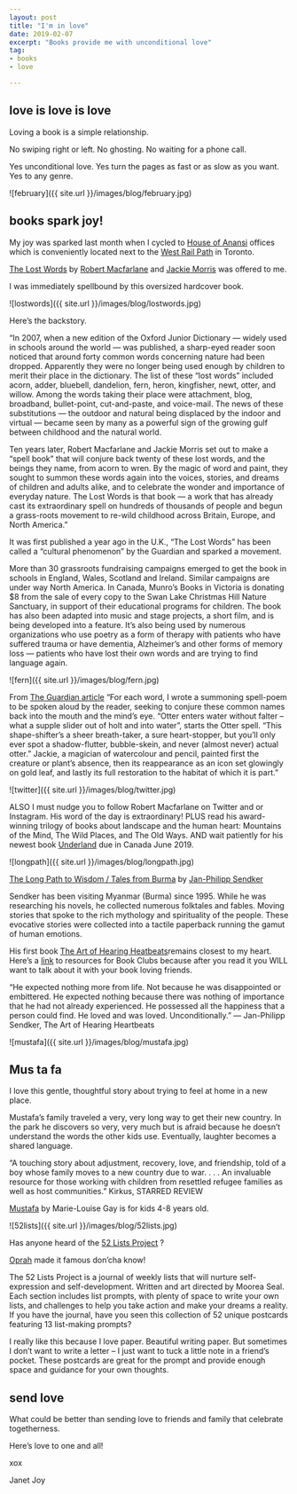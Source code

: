 ```yaml
---
layout: post
title: "I'm in love"
date: 2019-02-07
excerpt: "Books provide me with unconditional love"
tag:
- books
- love

---
```


## love is love is love

Loving a book is a simple relationship.

No swiping right or left. No ghosting. No waiting for a phone call.

Yes unconditional love. Yes turn the pages as fast or as slow as you want. Yes to any genre.

![february]({{ site.url }}/images/blog/february.jpg)

## books spark joy!

My joy was sparked last month when I cycled to [House of Anansi](https://houseofanansi.com/) offices which is conveniently located next to the [West Rail Path](https://www.railpath.ca/) in Toronto. 

[The Lost Words](https://houseofanansi.com/products/the-lost-words) by [Robert Macfarlane](https://www.instagram.com/robgmacfarlane/?hl=en) and [Jackie Morris](http://www.jackiemorris.co.uk/blog/) was offered to me.

I was immediately spellbound by this oversized hardcover book.

![lostwords]({{ site.url }}/images/blog/lostwords.jpg)

Here’s the backstory. 

“In 2007, when a new edition of the Oxford Junior Dictionary — widely used in schools around the world — was published, a sharp-eyed reader soon noticed that around forty common words concerning nature had been dropped. Apparently they were no longer being used enough by children to merit their place in the dictionary. The list of these “lost words” included acorn, adder, bluebell, dandelion, fern, heron, kingfisher, newt, otter, and willow. Among the words taking their place were attachment, blog, broadband, bullet-point, cut-and-paste, and voice-mail. The news of these substitutions — the outdoor and natural being displaced by the indoor and virtual — became seen by many as a powerful sign of the growing gulf between childhood and the natural world.

Ten years later, Robert Macfarlane and Jackie Morris set out to make a “spell book” that will conjure back twenty of these lost words, and the beings they name, from acorn to wren. By the magic of word and paint, they sought to summon these words again into the voices, stories, and dreams of children and adults alike, and to celebrate the wonder and importance of everyday nature. The Lost Words is that book — a work that has already cast its extraordinary spell on hundreds of thousands of people and begun a grass-roots movement to re-wild childhood across Britain, Europe, and North America.”

It was first published a year ago in the U.K., “The Lost Words” has been called a “cultural phenomenon” by the Guardian and sparked a movement.

More than 30 grassroots fundraising campaigns emerged to get the book in schools in England, Wales, Scotland and Ireland. Similar campaigns are under way North America. In Canada, Munro’s Books in Victoria is donating $8 from the sale of every copy to the Swan Lake Christmas Hill Nature Sanctuary, in support of their educational programs for children.
The book has also been adapted into music and stage projects, a short film, and is being developed into a feature. It’s also being used by numerous organizations who use poetry as a form of therapy with patients who have suffered trauma or have dementia, Alzheimer’s and other forms of memory loss — patients who have lost their own words and are trying to find language again.

![fern]({{ site.url }}/images/blog/fern.jpg)

From [The Guardian article](https://www.theguardian.com/music/2019/jan/16/spell-songs-robert-macfarlane-the-lost-words-vanishing-nature-folk-musicians)  “For each word, I wrote a summoning spell-poem to be spoken aloud by the reader, seeking to conjure these common names back into the mouth and the mind’s eye. “Otter enters water without falter – what a supple slider out of holt and into water”, starts the Otter spell. “This shape-shifter’s a sheer breath-taker, a sure heart-stopper, but you’ll only ever spot a shadow-flutter, bubble-skein, and never (almost never) actual otter.” Jackie, a magician of watercolour and pencil, painted first the creature or plant’s absence, then its reappearance as an icon set glowingly on gold leaf, and lastly its full restoration to the habitat of which it is part.”

![twitter]({{ site.url }}/images/blog/twitter.jpg)

ALSO I must nudge you to follow Robert Macfarlane on Twitter and or Instagram. His word of the day is extraordinary! PLUS read his award-winning trilogy of books about landscape and the human heart: Mountains of the Mind, The Wild Places, and The Old Ways. AND wait patiently for his newest book [Underland](https://www.penguinrandomhouse.ca/books/605444/underland-by-robert-macfarlane/9780241143803) due in Canada June 2019.  

![longpath]({{ site.url }}/images/blog/longpath.jpg)

[The Long Path to Wisdom / Tales from Burma](https://www.otherpress.com/books/the-long-path-to-wisdom/) by [Jan-Philipp Sendker](http://artofhearingheartbeats.com/about-jan-philipp-sendker/) 

Sendker has been visiting Myanmar (Burma) since 1995. While he was researching his novels, he collected numerous folktales and fables. Moving stories that spoke to the rich mythology and spirituality of the people. These evocative stories were collected into a tactile paperback running the gamut of human emotions.

His first book [The Art of Hearing Heatbeats](http://artofhearingheartbeats.com/books/)remains closest to my heart. Here’s a [link](http://artofhearingheartbeats.com/book-extras/reader-resources/) to resources for Book Clubs because after you read it you WILL want to talk about it with your book loving friends.

“He expected nothing more from life. Not because he was disappointed or embittered. He expected nothing because there was nothing of importance that he had not already experienced. He possessed all the happiness that a person could find. He loved and was loved. Unconditionally.” 
― Jan-Philipp Sendker, The Art of Hearing Heartbeats

![mustafa]({{ site.url }}/images/blog/mustafa.jpg)

## Mus ta fa

I love this gentle, thoughtful story about trying to feel at home in a new place.

Mustafa’s family traveled a very, very long way to get their new country. In the park he discovers so very, very much but is afraid because he doesn’t understand the words the other kids use. Eventually, laughter becomes a shared language. 

“A touching story about adjustment, recovery, love, and friendship, told of a boy whose family moves to a new country due to war. . . . An invaluable resource for those working with children from resettled refugee families as well as host communities.”
Kirkus, STARRED REVIEW

[Mustafa](https://houseofanansi.com/products/mustafa) by Marie-Louise Gay is for kids 4-8 years old.

![52lists]({{ site.url }}/images/blog/52lists.jpg)

Has anyone heard of the [52 Lists Project](https://www.mooreaseal.com/products/the-52-lists-project-a-year-of-weekly-journaling-inspiration) ?  

[Oprah](http://www.oprah.com/inspiration/52-lists-project) made it famous don’cha know!  

The 52 Lists Project is a journal of weekly lists that will nurture self-expression and self-development. Written and art directed by Moorea Seal. Each section includes list prompts, with plenty of space to write your own lists, and challenges to help you take action and make your dreams a reality. If you have the journal, have you seen this collection of 52 unique postcards featuring 13 list-making prompts?

I really like this because I love paper. Beautiful writing paper. But sometimes I don’t want to write a letter – I just want to tuck a little note in a friend’s pocket. These postcards are great for the prompt and provide enough space and guidance for your own thoughts.

## send love

What could be better than sending love to friends and family that celebrate togetherness.

Here’s love to one and all!

xox

Janet Joy

